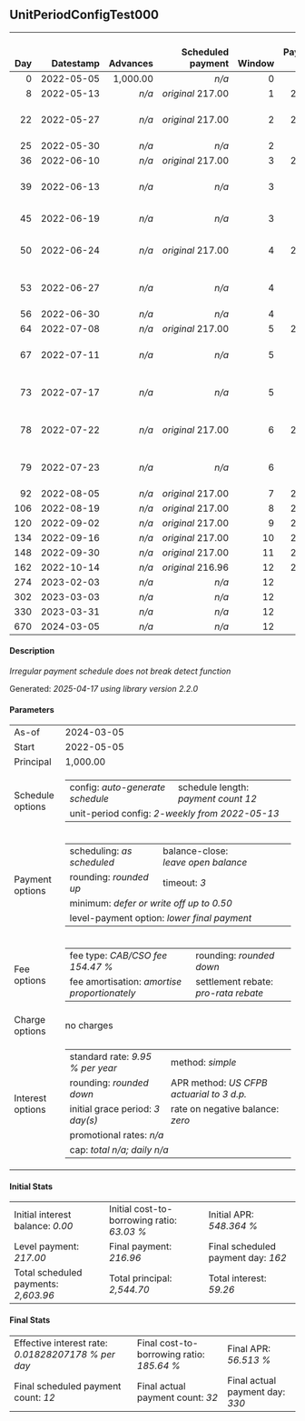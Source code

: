 <h2>UnitPeriodConfigTest000</h2>
<table>
    <thead style="vertical-align: bottom;">
        <th style="text-align: right;">Day</th>
        <th style="text-align: right;">Datestamp</th>
        <th style="text-align: right;">Advances</th>
        <th style="text-align: right;">Scheduled payment</th>
        <th style="text-align: right;">Window</th>
        <th style="text-align: right;">Payment due</th>
        <th style="text-align: right;">Actual payments</th>
        <th style="text-align: right;">Generated payment</th>
        <th style="text-align: right;">Net effect</th>
        <th style="text-align: right;">Payment status</th>
        <th style="text-align: right;">Balance status</th>
        <th style="text-align: right;">Simple interest</th>
        <th style="text-align: right;">New interest</th>
        <th style="text-align: right;">New charges</th>
        <th style="text-align: right;">Principal portion</th>
        <th style="text-align: right;">Fee portion</th>
        <th style="text-align: right;">Interest portion</th>
        <th style="text-align: right;">Charges portion</th>
        <th style="text-align: right;">Fee rebate</th>
        <th style="text-align: right;">Principal balance</th>
        <th style="text-align: right;">Fee balance</th>
        <th style="text-align: right;">Interest balance</th>
        <th style="text-align: right;">Charges balance</th>
        <th style="text-align: right;">Settlement figure</th>
        <th style="text-align: right;">Fee rebate if&nbsp;settled</th>
    </thead>
    <tr style="text-align: right;">
        <td class="ci00">0</td>
        <td class="ci01" style="white-space: nowrap;">2022-05-05</td>
        <td class="ci02">1,000.00</td>
        <td class="ci03" style="white-space: nowrap;"><i>n/a<i></td>
        <td class="ci04">0</td>
        <td class="ci05">0.00</td>
        <td class="ci06"><i>n/a</i></td>
        <td class="ci07"><i>n/a</i></td>
        <td class="ci08">0.00</td>
        <td class="ci09"><i>none&nbsp;scheduled</i></td>
        <td class="ci10">open</td>
        <td class="ci11">0.0000</td>
        <td class="ci12">0.0000</td>
        <td class="ci13"><i>n/a</i></td>
        <td class="ci14">0.00</td>
        <td class="ci15">0.00</td>
        <td class="ci16">0.00</td>
        <td class="ci17">0.00</td>
        <td class="ci18">0.00</td>
        <td class="ci19">1,000.00</td>
        <td class="ci20">1,544.70</td>
        <td class="ci21">0.0000</td>
        <td class="ci22">0.00</td>
        <td class="ci23">2,544.70</td>
        <td class="ci24">1,544.70</td>
    </tr>
    <tr style="text-align: right;">
        <td class="ci00">8</td>
        <td class="ci01" style="white-space: nowrap;">2022-05-13</td>
        <td class="ci02"><i>n/a</i></td>
        <td class="ci03" style="white-space: nowrap;"><i>original</i> 217.00</td>
        <td class="ci04">1</td>
        <td class="ci05">217.00</td>
        <td class="ci06"><i>confirmed</i>&nbsp;217.00</td>
        <td class="ci07"><i>n/a</i></td>
        <td class="ci08">217.00</td>
        <td class="ci09"><i>payment&nbsp;made</i></td>
        <td class="ci10">open</td>
        <td class="ci11">5.5495</td>
        <td class="ci12">5.5495</td>
        <td class="ci13"><i>n/a</i></td>
        <td class="ci14">83.09</td>
        <td class="ci15">128.37</td>
        <td class="ci16">5.54</td>
        <td class="ci17">0.00</td>
        <td class="ci18">0.00</td>
        <td class="ci19">916.91</td>
        <td class="ci20">1,416.33</td>
        <td class="ci21">0.0000</td>
        <td class="ci22">0.00</td>
        <td class="ci23">864.82</td>
        <td class="ci24">1,468.42</td>
    </tr>
    <tr style="text-align: right;">
        <td class="ci00">22</td>
        <td class="ci01" style="white-space: nowrap;">2022-05-27</td>
        <td class="ci02"><i>n/a</i></td>
        <td class="ci03" style="white-space: nowrap;"><i>original</i> 217.00</td>
        <td class="ci04">2</td>
        <td class="ci05">217.00</td>
        <td class="ci06">217.00&nbsp;<i>failed</i><br/>217.00&nbsp;<i>failed</i><br/>217.00&nbsp;<i>failed</i></td>
        <td class="ci07"><i>n/a</i></td>
        <td class="ci08">0.00</td>
        <td class="ci09"><i>paid&nbsp;later&nbsp;in&nbsp;full</i></td>
        <td class="ci10">open</td>
        <td class="ci11">8.9047</td>
        <td class="ci12">8.9047</td>
        <td class="ci13"><i>n/a</i></td>
        <td class="ci14">0.00</td>
        <td class="ci15">0.00</td>
        <td class="ci16">0.00</td>
        <td class="ci17">0.00</td>
        <td class="ci18">0.00</td>
        <td class="ci19">916.91</td>
        <td class="ci20">1,416.33</td>
        <td class="ci21">8.9047</td>
        <td class="ci22">0.00</td>
        <td class="ci23">1,007.21</td>
        <td class="ci24">1,334.93</td>
    </tr>
    <tr style="text-align: right;">
        <td class="ci00">25</td>
        <td class="ci01" style="white-space: nowrap;">2022-05-30</td>
        <td class="ci02"><i>n/a</i></td>
        <td class="ci03" style="white-space: nowrap;"><i>n/a<i></td>
        <td class="ci04">2</td>
        <td class="ci05">0.00</td>
        <td class="ci06"><i>confirmed</i>&nbsp;217.00</td>
        <td class="ci07"><i>n/a</i></td>
        <td class="ci08">217.00</td>
        <td class="ci09"><i>extra&nbsp;payment</i></td>
        <td class="ci10">open</td>
        <td class="ci11">1.9081</td>
        <td class="ci12">1.9081</td>
        <td class="ci13"><i>n/a</i></td>
        <td class="ci14">81.02</td>
        <td class="ci15">125.17</td>
        <td class="ci16">10.81</td>
        <td class="ci17">0.00</td>
        <td class="ci18">0.00</td>
        <td class="ci19">835.89</td>
        <td class="ci20">1,291.16</td>
        <td class="ci21">0.0000</td>
        <td class="ci22">0.00</td>
        <td class="ci23">820.72</td>
        <td class="ci24">1,306.33</td>
    </tr>
    <tr style="text-align: right;">
        <td class="ci00">36</td>
        <td class="ci01" style="white-space: nowrap;">2022-06-10</td>
        <td class="ci02"><i>n/a</i></td>
        <td class="ci03" style="white-space: nowrap;"><i>original</i> 217.00</td>
        <td class="ci04">3</td>
        <td class="ci05">217.00</td>
        <td class="ci06"><i>n/a</i></td>
        <td class="ci07"><i>n/a</i></td>
        <td class="ci08">0.00</td>
        <td class="ci09"><i>paid&nbsp;later&nbsp;in&nbsp;full</i></td>
        <td class="ci10">open</td>
        <td class="ci11">6.3782</td>
        <td class="ci12">6.3782</td>
        <td class="ci13"><i>n/a</i></td>
        <td class="ci14">0.00</td>
        <td class="ci15">0.00</td>
        <td class="ci16">0.00</td>
        <td class="ci17">0.00</td>
        <td class="ci18">0.00</td>
        <td class="ci19">835.89</td>
        <td class="ci20">1,291.16</td>
        <td class="ci21">6.3782</td>
        <td class="ci22">0.00</td>
        <td class="ci23">931.98</td>
        <td class="ci24">1,201.44</td>
    </tr>
    <tr style="text-align: right;">
        <td class="ci00">39</td>
        <td class="ci01" style="white-space: nowrap;">2022-06-13</td>
        <td class="ci02"><i>n/a</i></td>
        <td class="ci03" style="white-space: nowrap;"><i>n/a<i></td>
        <td class="ci04">3</td>
        <td class="ci05">0.00</td>
        <td class="ci06">217.00&nbsp;<i>failed</i><br/>217.00&nbsp;<i>failed</i><br/>217.00&nbsp;<i>failed</i></td>
        <td class="ci07"><i>n/a</i></td>
        <td class="ci08">0.00</td>
        <td class="ci09"><i>nothing&nbsp;due</i></td>
        <td class="ci10">open</td>
        <td class="ci11">1.7395</td>
        <td class="ci12">1.7395</td>
        <td class="ci13"><i>n/a</i></td>
        <td class="ci14">0.00</td>
        <td class="ci15">0.00</td>
        <td class="ci16">0.00</td>
        <td class="ci17">0.00</td>
        <td class="ci18">0.00</td>
        <td class="ci19">835.89</td>
        <td class="ci20">1,291.16</td>
        <td class="ci21">8.1178</td>
        <td class="ci22">0.00</td>
        <td class="ci23">962.33</td>
        <td class="ci24">1,172.83</td>
    </tr>
    <tr style="text-align: right;">
        <td class="ci00">45</td>
        <td class="ci01" style="white-space: nowrap;">2022-06-19</td>
        <td class="ci02"><i>n/a</i></td>
        <td class="ci03" style="white-space: nowrap;"><i>n/a<i></td>
        <td class="ci04">3</td>
        <td class="ci05">0.00</td>
        <td class="ci06">217.00&nbsp;<i>failed</i><br/><i>confirmed</i>&nbsp;217.00</td>
        <td class="ci07"><i>n/a</i></td>
        <td class="ci08">217.00</td>
        <td class="ci09"><i>extra&nbsp;payment</i></td>
        <td class="ci10">open</td>
        <td class="ci11">3.4790</td>
        <td class="ci12">3.4790</td>
        <td class="ci13"><i>n/a</i></td>
        <td class="ci14">80.72</td>
        <td class="ci15">124.69</td>
        <td class="ci16">11.59</td>
        <td class="ci17">0.00</td>
        <td class="ci18">0.00</td>
        <td class="ci19">755.17</td>
        <td class="ci20">1,166.47</td>
        <td class="ci21">0.0000</td>
        <td class="ci22">0.00</td>
        <td class="ci23">806.02</td>
        <td class="ci24">1,115.62</td>
    </tr>
    <tr style="text-align: right;">
        <td class="ci00">50</td>
        <td class="ci01" style="white-space: nowrap;">2022-06-24</td>
        <td class="ci02"><i>n/a</i></td>
        <td class="ci03" style="white-space: nowrap;"><i>original</i> 217.00</td>
        <td class="ci04">4</td>
        <td class="ci05">217.00</td>
        <td class="ci06">217.00&nbsp;<i>failed</i><br/>217.00&nbsp;<i>failed</i><br/>217.00&nbsp;<i>failed</i></td>
        <td class="ci07"><i>n/a</i></td>
        <td class="ci08">0.00</td>
        <td class="ci09"><i>paid&nbsp;later&nbsp;in&nbsp;full</i></td>
        <td class="ci10">open</td>
        <td class="ci11">2.6192</td>
        <td class="ci12">2.6192</td>
        <td class="ci13"><i>n/a</i></td>
        <td class="ci14">0.00</td>
        <td class="ci15">0.00</td>
        <td class="ci16">0.00</td>
        <td class="ci17">0.00</td>
        <td class="ci18">0.00</td>
        <td class="ci19">755.17</td>
        <td class="ci20">1,166.47</td>
        <td class="ci21">2.6192</td>
        <td class="ci22">0.00</td>
        <td class="ci23">856.30</td>
        <td class="ci24">1,067.95</td>
    </tr>
    <tr style="text-align: right;">
        <td class="ci00">53</td>
        <td class="ci01" style="white-space: nowrap;">2022-06-27</td>
        <td class="ci02"><i>n/a</i></td>
        <td class="ci03" style="white-space: nowrap;"><i>n/a<i></td>
        <td class="ci04">4</td>
        <td class="ci05">0.00</td>
        <td class="ci06">217.00&nbsp;<i>failed</i><br/>217.00&nbsp;<i>failed</i><br/>217.00&nbsp;<i>failed</i></td>
        <td class="ci07"><i>n/a</i></td>
        <td class="ci08">0.00</td>
        <td class="ci09"><i>nothing&nbsp;due</i></td>
        <td class="ci10">open</td>
        <td class="ci11">1.5715</td>
        <td class="ci12">1.5715</td>
        <td class="ci13"><i>n/a</i></td>
        <td class="ci14">0.00</td>
        <td class="ci15">0.00</td>
        <td class="ci16">0.00</td>
        <td class="ci17">0.00</td>
        <td class="ci18">0.00</td>
        <td class="ci19">755.17</td>
        <td class="ci20">1,166.47</td>
        <td class="ci21">4.1908</td>
        <td class="ci22">0.00</td>
        <td class="ci23">886.49</td>
        <td class="ci24">1,039.34</td>
    </tr>
    <tr style="text-align: right;">
        <td class="ci00">56</td>
        <td class="ci01" style="white-space: nowrap;">2022-06-30</td>
        <td class="ci02"><i>n/a</i></td>
        <td class="ci03" style="white-space: nowrap;"><i>n/a<i></td>
        <td class="ci04">4</td>
        <td class="ci05">0.00</td>
        <td class="ci06"><i>confirmed</i>&nbsp;217.00</td>
        <td class="ci07"><i>n/a</i></td>
        <td class="ci08">217.00</td>
        <td class="ci09"><i>extra&nbsp;payment</i></td>
        <td class="ci10">open</td>
        <td class="ci11">1.5715</td>
        <td class="ci12">1.5715</td>
        <td class="ci13"><i>n/a</i></td>
        <td class="ci14">83.01</td>
        <td class="ci15">128.23</td>
        <td class="ci16">5.76</td>
        <td class="ci17">0.00</td>
        <td class="ci18">0.00</td>
        <td class="ci19">672.16</td>
        <td class="ci20">1,038.24</td>
        <td class="ci21">0.0000</td>
        <td class="ci22">0.00</td>
        <td class="ci23">699.67</td>
        <td class="ci24">1,010.73</td>
    </tr>
    <tr style="text-align: right;">
        <td class="ci00">64</td>
        <td class="ci01" style="white-space: nowrap;">2022-07-08</td>
        <td class="ci02"><i>n/a</i></td>
        <td class="ci03" style="white-space: nowrap;"><i>original</i> 217.00</td>
        <td class="ci04">5</td>
        <td class="ci05">217.00</td>
        <td class="ci06"><i>n/a</i></td>
        <td class="ci07"><i>n/a</i></td>
        <td class="ci08">0.00</td>
        <td class="ci09"><i>missed&nbsp;payment</i></td>
        <td class="ci10">open</td>
        <td class="ci11">3.7301</td>
        <td class="ci12">3.7301</td>
        <td class="ci13"><i>n/a</i></td>
        <td class="ci14">0.00</td>
        <td class="ci15">0.00</td>
        <td class="ci16">0.00</td>
        <td class="ci17">0.00</td>
        <td class="ci18">0.00</td>
        <td class="ci19">672.16</td>
        <td class="ci20">1,038.24</td>
        <td class="ci21">3.7301</td>
        <td class="ci22">0.00</td>
        <td class="ci23">779.68</td>
        <td class="ci24">934.45</td>
    </tr>
    <tr style="text-align: right;">
        <td class="ci00">67</td>
        <td class="ci01" style="white-space: nowrap;">2022-07-11</td>
        <td class="ci02"><i>n/a</i></td>
        <td class="ci03" style="white-space: nowrap;"><i>n/a<i></td>
        <td class="ci04">5</td>
        <td class="ci05">0.00</td>
        <td class="ci06">217.00&nbsp;<i>failed</i><br/>217.00&nbsp;<i>failed</i><br/>217.00&nbsp;<i>failed</i></td>
        <td class="ci07"><i>n/a</i></td>
        <td class="ci08">0.00</td>
        <td class="ci09"><i>nothing&nbsp;due</i></td>
        <td class="ci10">open</td>
        <td class="ci11">1.3988</td>
        <td class="ci12">1.3988</td>
        <td class="ci13"><i>n/a</i></td>
        <td class="ci14">0.00</td>
        <td class="ci15">0.00</td>
        <td class="ci16">0.00</td>
        <td class="ci17">0.00</td>
        <td class="ci18">0.00</td>
        <td class="ci19">672.16</td>
        <td class="ci20">1,038.24</td>
        <td class="ci21">5.1289</td>
        <td class="ci22">0.00</td>
        <td class="ci23">809.67</td>
        <td class="ci24">905.85</td>
    </tr>
    <tr style="text-align: right;">
        <td class="ci00">73</td>
        <td class="ci01" style="white-space: nowrap;">2022-07-17</td>
        <td class="ci02"><i>n/a</i></td>
        <td class="ci03" style="white-space: nowrap;"><i>n/a<i></td>
        <td class="ci04">5</td>
        <td class="ci05">0.00</td>
        <td class="ci06">217.00&nbsp;<i>failed</i><br/>217.00&nbsp;<i>failed</i><br/>217.00&nbsp;<i>failed</i></td>
        <td class="ci07"><i>n/a</i></td>
        <td class="ci08">0.00</td>
        <td class="ci09"><i>nothing&nbsp;due</i></td>
        <td class="ci10">open</td>
        <td class="ci11">2.7976</td>
        <td class="ci12">2.7976</td>
        <td class="ci13"><i>n/a</i></td>
        <td class="ci14">0.00</td>
        <td class="ci15">0.00</td>
        <td class="ci16">0.00</td>
        <td class="ci17">0.00</td>
        <td class="ci18">0.00</td>
        <td class="ci19">672.16</td>
        <td class="ci20">1,038.24</td>
        <td class="ci21">7.9264</td>
        <td class="ci22">0.00</td>
        <td class="ci23">869.68</td>
        <td class="ci24">848.64</td>
    </tr>
    <tr style="text-align: right;">
        <td class="ci00">78</td>
        <td class="ci01" style="white-space: nowrap;">2022-07-22</td>
        <td class="ci02"><i>n/a</i></td>
        <td class="ci03" style="white-space: nowrap;"><i>original</i> 217.00</td>
        <td class="ci04">6</td>
        <td class="ci05">217.00</td>
        <td class="ci06">217.00&nbsp;<i>failed</i><br/>217.00&nbsp;<i>failed</i><br/>217.00&nbsp;<i>failed</i></td>
        <td class="ci07"><i>n/a</i></td>
        <td class="ci08">0.00</td>
        <td class="ci09"><i>missed&nbsp;payment</i></td>
        <td class="ci10">open</td>
        <td class="ci11">2.3313</td>
        <td class="ci12">2.3313</td>
        <td class="ci13"><i>n/a</i></td>
        <td class="ci14">0.00</td>
        <td class="ci15">0.00</td>
        <td class="ci16">0.00</td>
        <td class="ci17">0.00</td>
        <td class="ci18">0.00</td>
        <td class="ci19">672.16</td>
        <td class="ci20">1,038.24</td>
        <td class="ci21">10.2577</td>
        <td class="ci22">0.00</td>
        <td class="ci23">919.69</td>
        <td class="ci24">800.96</td>
    </tr>
    <tr style="text-align: right;">
        <td class="ci00">79</td>
        <td class="ci01" style="white-space: nowrap;">2022-07-23</td>
        <td class="ci02"><i>n/a</i></td>
        <td class="ci03" style="white-space: nowrap;"><i>n/a<i></td>
        <td class="ci04">6</td>
        <td class="ci05">0.00</td>
        <td class="ci06">217.00&nbsp;<i>failed</i><br/>217.00&nbsp;<i>failed</i><br/>217.00&nbsp;<i>failed</i></td>
        <td class="ci07"><i>n/a</i></td>
        <td class="ci08">0.00</td>
        <td class="ci09"><i>nothing&nbsp;due</i></td>
        <td class="ci10">open</td>
        <td class="ci11">0.4663</td>
        <td class="ci12">0.4663</td>
        <td class="ci13"><i>n/a</i></td>
        <td class="ci14">0.00</td>
        <td class="ci15">0.00</td>
        <td class="ci16">0.00</td>
        <td class="ci17">0.00</td>
        <td class="ci18">0.00</td>
        <td class="ci19">672.16</td>
        <td class="ci20">1,038.24</td>
        <td class="ci21">10.7240</td>
        <td class="ci22">0.00</td>
        <td class="ci23">929.69</td>
        <td class="ci24">791.43</td>
    </tr>
    <tr style="text-align: right;">
        <td class="ci00">92</td>
        <td class="ci01" style="white-space: nowrap;">2022-08-05</td>
        <td class="ci02"><i>n/a</i></td>
        <td class="ci03" style="white-space: nowrap;"><i>original</i> 217.00</td>
        <td class="ci04">7</td>
        <td class="ci05">217.00</td>
        <td class="ci06"><i>n/a</i></td>
        <td class="ci07"><i>n/a</i></td>
        <td class="ci08">0.00</td>
        <td class="ci09"><i>missed&nbsp;payment</i></td>
        <td class="ci10">open</td>
        <td class="ci11">6.0614</td>
        <td class="ci12">6.0614</td>
        <td class="ci13"><i>n/a</i></td>
        <td class="ci14">0.00</td>
        <td class="ci15">0.00</td>
        <td class="ci16">0.00</td>
        <td class="ci17">0.00</td>
        <td class="ci18">0.00</td>
        <td class="ci19">672.16</td>
        <td class="ci20">1,038.24</td>
        <td class="ci21">16.7854</td>
        <td class="ci22">0.00</td>
        <td class="ci23">1,059.71</td>
        <td class="ci24">667.47</td>
    </tr>
    <tr style="text-align: right;">
        <td class="ci00">106</td>
        <td class="ci01" style="white-space: nowrap;">2022-08-19</td>
        <td class="ci02"><i>n/a</i></td>
        <td class="ci03" style="white-space: nowrap;"><i>original</i> 217.00</td>
        <td class="ci04">8</td>
        <td class="ci05">217.00</td>
        <td class="ci06"><i>n/a</i></td>
        <td class="ci07"><i>n/a</i></td>
        <td class="ci08">0.00</td>
        <td class="ci09"><i>missed&nbsp;payment</i></td>
        <td class="ci10">open</td>
        <td class="ci11">6.5276</td>
        <td class="ci12">6.5276</td>
        <td class="ci13"><i>n/a</i></td>
        <td class="ci14">0.00</td>
        <td class="ci15">0.00</td>
        <td class="ci16">0.00</td>
        <td class="ci17">0.00</td>
        <td class="ci18">0.00</td>
        <td class="ci19">672.16</td>
        <td class="ci20">1,038.24</td>
        <td class="ci21">23.3130</td>
        <td class="ci22">0.00</td>
        <td class="ci23">1,199.73</td>
        <td class="ci24">533.98</td>
    </tr>
    <tr style="text-align: right;">
        <td class="ci00">120</td>
        <td class="ci01" style="white-space: nowrap;">2022-09-02</td>
        <td class="ci02"><i>n/a</i></td>
        <td class="ci03" style="white-space: nowrap;"><i>original</i> 217.00</td>
        <td class="ci04">9</td>
        <td class="ci05">217.00</td>
        <td class="ci06"><i>n/a</i></td>
        <td class="ci07"><i>n/a</i></td>
        <td class="ci08">0.00</td>
        <td class="ci09"><i>missed&nbsp;payment</i></td>
        <td class="ci10">open</td>
        <td class="ci11">6.5276</td>
        <td class="ci12">6.5276</td>
        <td class="ci13"><i>n/a</i></td>
        <td class="ci14">0.00</td>
        <td class="ci15">0.00</td>
        <td class="ci16">0.00</td>
        <td class="ci17">0.00</td>
        <td class="ci18">0.00</td>
        <td class="ci19">672.16</td>
        <td class="ci20">1,038.24</td>
        <td class="ci21">29.8406</td>
        <td class="ci22">0.00</td>
        <td class="ci23">1,339.76</td>
        <td class="ci24">400.48</td>
    </tr>
    <tr style="text-align: right;">
        <td class="ci00">134</td>
        <td class="ci01" style="white-space: nowrap;">2022-09-16</td>
        <td class="ci02"><i>n/a</i></td>
        <td class="ci03" style="white-space: nowrap;"><i>original</i> 217.00</td>
        <td class="ci04">10</td>
        <td class="ci05">217.00</td>
        <td class="ci06"><i>n/a</i></td>
        <td class="ci07"><i>n/a</i></td>
        <td class="ci08">0.00</td>
        <td class="ci09"><i>missed&nbsp;payment</i></td>
        <td class="ci10">open</td>
        <td class="ci11">6.5276</td>
        <td class="ci12">6.5276</td>
        <td class="ci13"><i>n/a</i></td>
        <td class="ci14">0.00</td>
        <td class="ci15">0.00</td>
        <td class="ci16">0.00</td>
        <td class="ci17">0.00</td>
        <td class="ci18">0.00</td>
        <td class="ci19">672.16</td>
        <td class="ci20">1,038.24</td>
        <td class="ci21">36.3683</td>
        <td class="ci22">0.00</td>
        <td class="ci23">1,479.77</td>
        <td class="ci24">266.99</td>
    </tr>
    <tr style="text-align: right;">
        <td class="ci00">148</td>
        <td class="ci01" style="white-space: nowrap;">2022-09-30</td>
        <td class="ci02"><i>n/a</i></td>
        <td class="ci03" style="white-space: nowrap;"><i>original</i> 217.00</td>
        <td class="ci04">11</td>
        <td class="ci05">217.00</td>
        <td class="ci06"><i>n/a</i></td>
        <td class="ci07"><i>n/a</i></td>
        <td class="ci08">0.00</td>
        <td class="ci09"><i>missed&nbsp;payment</i></td>
        <td class="ci10">open</td>
        <td class="ci11">6.5276</td>
        <td class="ci12">6.5276</td>
        <td class="ci13"><i>n/a</i></td>
        <td class="ci14">0.00</td>
        <td class="ci15">0.00</td>
        <td class="ci16">0.00</td>
        <td class="ci17">0.00</td>
        <td class="ci18">0.00</td>
        <td class="ci19">672.16</td>
        <td class="ci20">1,038.24</td>
        <td class="ci21">42.8959</td>
        <td class="ci22">0.00</td>
        <td class="ci23">1,619.79</td>
        <td class="ci24">133.50</td>
    </tr>
    <tr style="text-align: right;">
        <td class="ci00">162</td>
        <td class="ci01" style="white-space: nowrap;">2022-10-14</td>
        <td class="ci02"><i>n/a</i></td>
        <td class="ci03" style="white-space: nowrap;"><i>original</i> 216.96</td>
        <td class="ci04">12</td>
        <td class="ci05">216.96</td>
        <td class="ci06"><i>n/a</i></td>
        <td class="ci07"><i>n/a</i></td>
        <td class="ci08">0.00</td>
        <td class="ci09"><i>paid&nbsp;later&nbsp;in&nbsp;full</i></td>
        <td class="ci10">open</td>
        <td class="ci11">6.5276</td>
        <td class="ci12">6.5276</td>
        <td class="ci13"><i>n/a</i></td>
        <td class="ci14">0.00</td>
        <td class="ci15">0.00</td>
        <td class="ci16">0.00</td>
        <td class="ci17">0.00</td>
        <td class="ci18">0.00</td>
        <td class="ci19">672.16</td>
        <td class="ci20">1,038.24</td>
        <td class="ci21">49.4235</td>
        <td class="ci22">0.00</td>
        <td class="ci23">1,759.82</td>
        <td class="ci24">0.00</td>
    </tr>
    <tr style="text-align: right;">
        <td class="ci00">274</td>
        <td class="ci01" style="white-space: nowrap;">2023-02-03</td>
        <td class="ci02"><i>n/a</i></td>
        <td class="ci03" style="white-space: nowrap;"><i>n/a<i></td>
        <td class="ci04">12</td>
        <td class="ci05">0.00</td>
        <td class="ci06">260.36&nbsp;<i>failed</i></td>
        <td class="ci07"><i>n/a</i></td>
        <td class="ci08">0.00</td>
        <td class="ci09"><i>nothing&nbsp;due</i></td>
        <td class="ci10">open</td>
        <td class="ci11">52.2211</td>
        <td class="ci12">52.2211</td>
        <td class="ci13"><i>n/a</i></td>
        <td class="ci14">0.00</td>
        <td class="ci15">0.00</td>
        <td class="ci16">0.00</td>
        <td class="ci17">0.00</td>
        <td class="ci18">0.00</td>
        <td class="ci19">672.16</td>
        <td class="ci20">1,038.24</td>
        <td class="ci21">101.6446</td>
        <td class="ci22">0.00</td>
        <td class="ci23">1,812.04</td>
        <td class="ci24">0.00</td>
    </tr>
    <tr style="text-align: right;">
        <td class="ci00">302</td>
        <td class="ci01" style="white-space: nowrap;">2023-03-03</td>
        <td class="ci02"><i>n/a</i></td>
        <td class="ci03" style="white-space: nowrap;"><i>n/a<i></td>
        <td class="ci04">12</td>
        <td class="ci05">0.00</td>
        <td class="ci06">260.36&nbsp;<i>failed</i></td>
        <td class="ci07"><i>n/a</i></td>
        <td class="ci08">0.00</td>
        <td class="ci09"><i>nothing&nbsp;due</i></td>
        <td class="ci10">open</td>
        <td class="ci11">13.0553</td>
        <td class="ci12">13.0553</td>
        <td class="ci13"><i>n/a</i></td>
        <td class="ci14">0.00</td>
        <td class="ci15">0.00</td>
        <td class="ci16">0.00</td>
        <td class="ci17">0.00</td>
        <td class="ci18">0.00</td>
        <td class="ci19">672.16</td>
        <td class="ci20">1,038.24</td>
        <td class="ci21">114.6999</td>
        <td class="ci22">0.00</td>
        <td class="ci23">1,825.09</td>
        <td class="ci24">0.00</td>
    </tr>
    <tr style="text-align: right;">
        <td class="ci00">330</td>
        <td class="ci01" style="white-space: nowrap;">2023-03-31</td>
        <td class="ci02"><i>n/a</i></td>
        <td class="ci03" style="white-space: nowrap;"><i>n/a<i></td>
        <td class="ci04">12</td>
        <td class="ci05">0.00</td>
        <td class="ci06"><i>confirmed</i>&nbsp;217.00</td>
        <td class="ci07"><i>n/a</i></td>
        <td class="ci08">217.00</td>
        <td class="ci09"><i>extra&nbsp;payment</i></td>
        <td class="ci10">open</td>
        <td class="ci11">13.0553</td>
        <td class="ci12">13.0553</td>
        <td class="ci13"><i>n/a</i></td>
        <td class="ci14">35.07</td>
        <td class="ci15">54.18</td>
        <td class="ci16">127.75</td>
        <td class="ci17">0.00</td>
        <td class="ci18">0.00</td>
        <td class="ci19">637.09</td>
        <td class="ci20">984.06</td>
        <td class="ci21">0.0000</td>
        <td class="ci22">0.00</td>
        <td class="ci23">1,621.15</td>
        <td class="ci24">0.00</td>
    </tr>
    <tr style="text-align: right;">
        <td class="ci00">670</td>
        <td class="ci01" style="white-space: nowrap;">2024-03-05</td>
        <td class="ci02"><i>n/a</i></td>
        <td class="ci03" style="white-space: nowrap;"><i>n/a<i></td>
        <td class="ci04">12</td>
        <td class="ci05">0.00</td>
        <td class="ci06"><i>n/a</i></td>
        <td class="ci07">1,771.40</td>
        <td class="ci08">1,771.40</td>
        <td class="ci09"><i>generated</i></td>
        <td class="ci10">closed</td>
        <td class="ci11">150.2562</td>
        <td class="ci12">150.2562</td>
        <td class="ci13"><i>n/a</i></td>
        <td class="ci14">637.09</td>
        <td class="ci15">984.06</td>
        <td class="ci16">150.25</td>
        <td class="ci17">0.00</td>
        <td class="ci18">0.00</td>
        <td class="ci19">0.00</td>
        <td class="ci20">0.00</td>
        <td class="ci21">0.0000</td>
        <td class="ci22">0.00</td>
        <td class="ci23">0.00</td>
        <td class="ci24">0.00</td>
    </tr>
</table>

<h4>Description</h4>
<p><i>Irregular payment schedule does not break detect function</i></p>
<p>Generated: <i>2025-04-17 using library version 2.2.0</i></p>
<h4>Parameters</h4>
<table>
    <tr>
        <td>As-of</td>
        <td>2024-03-05</td>
    </tr>
    <tr>
        <td>Start</td>
        <td>2022-05-05</td>
    </tr>
    <tr>
        <td>Principal</td>
        <td>1,000.00</td>
    </tr>
    <tr>
        <td>Schedule options</td>
        <td>
            <table>
                <tr>
                    <td>config: <i>auto-generate schedule</i></td>
                    <td>schedule length: <i><i>payment count</i> 12</i></td>
                </tr>
                <tr>
                    <td colspan="2" style="white-space: nowrap;">unit-period config: <i>2-weekly from 2022-05-13</i></td>
                </tr>
            </table>
        </td>
    </tr>
    <tr>
        <td>Payment options</td>
        <td>
            <table>
                <tr>
                    <td>scheduling: <i>as scheduled</i></td>
                    <td>balance-close: <i>leave&nbsp;open&nbsp;balance</i></td>
                </tr>
                <tr>
                    <td>rounding: <i>rounded up</i></td>
                    <td>timeout: <i>3</i></td>
                </tr>
                <tr>
                    <td colspan='2'>minimum: <i>defer&nbsp;or&nbsp;write&nbsp;off&nbsp;up&nbsp;to&nbsp;0.50</i></td>
                </tr>
                <tr>
                    <td colspan='2'>level-payment option: <i>lower&nbsp;final&nbsp;payment</i></td>
                </tr>
            </table>
        </td>
    </tr>
    <tr>
        <td>Fee options</td>
        <td>
            <table>
                <tr>
                    <td>fee type: <i><i>CAB/CSO fee</i> 154.47 %</i></td>
                    <td>rounding: <i>rounded down</i></td>
                </tr>
                <tr>
                    <td>fee amortisation: <i>amortise proportionately</i></td>
                    <td>settlement rebate: <i>pro-rata rebate</i></td>
                </tr>
            </table>
        </td>
    </tr>
    <tr>
        <td>Charge options</td>
        <td>no charges
        </td>
    </tr>
    <tr>
        <td>Interest options</td>
        <td>
            <table>
                <tr>
                    <td>standard rate: <i>9.95 % per year</i></td>
                    <td>method: <i>simple</i></td>
                </tr>
                <tr>
                    <td>rounding: <i>rounded down</i></td>
                    <td>APR method: <i>US CFPB actuarial to 3 d.p.</i></td>
                </tr>
                <tr>
                    <td>initial grace period: <i>3 day(s)</i></td>
                    <td>rate on negative balance: <i>zero</i></td>
                </tr>
                <tr>
                    <td colspan="2">promotional rates: <i><i>n/a</i></i></td>
                </tr>
                <tr>
                    <td colspan="2">cap: <i>total <i>n/a</i>; daily <i>n/a</i></td>
                </tr>
            </table>
        </td>
    </tr>
</table>
<h4>Initial Stats</h4>
<table>
    <tr>
        <td>Initial interest balance: <i>0.00</i></td>
        <td>Initial cost-to-borrowing ratio: <i>63.03 %</i></td>
        <td>Initial APR: <i>548.364 %</i></td>
    </tr>
    <tr>
        <td>Level payment: <i>217.00</i></td>
        <td>Final payment: <i>216.96</i></td>
        <td>Final scheduled payment day: <i>162</i></td>
    </tr>
    <tr>
        <td>Total scheduled payments: <i>2,603.96</i></td>
        <td>Total principal: <i>2,544.70</i></td>
        <td>Total interest: <i>59.26</i></td>
    </tr>
</table>

<h4>Final Stats</h4>
<table>
    <tr>
        <td>Effective interest rate: <i>0.01828207178 % per day</i></td>
        <td>Final cost-to-borrowing ratio: <i>185.64 %</i></td>
        <td>Final APR: <i>56.513 %</i></td>
    </tr>
    <tr>
        <td>Final scheduled payment count: <i>12</i></td>
        <td>Final actual payment count: <i>32</i></td>
        <td>Final actual payment day: <i>330</i></td>
    </tr>
</table>
